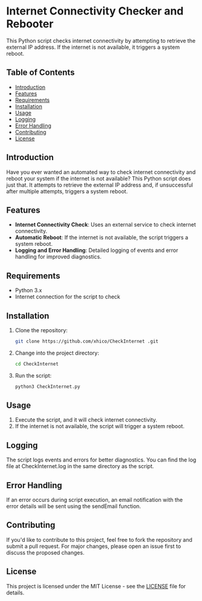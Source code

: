 # Internet Connectivity Checker and Rebooter

This Python script checks internet connectivity by attempting to retrieve the external IP address. If the internet is not available, it triggers a system reboot.

## Table of Contents

- [Introduction](#introduction)
- [Features](#features)
- [Requirements](#requirements)
- [Installation](#installation)
- [Usage](#usage)
- [Logging](#logging)
- [Error Handling](#error-handling)
- [Contributing](#contributing)
- [License](#license)

## Introduction

Have you ever wanted an automated way to check internet connectivity and reboot your system if the internet is not available? This Python script does just that. It attempts to retrieve the external IP address and, if unsuccessful after multiple attempts, triggers a system reboot.

## Features

- **Internet Connectivity Check**: Uses an external service to check internet connectivity.
- **Automatic Reboot**: If the internet is not available, the script triggers a system reboot.
- **Logging and Error Handling**: Detailed logging of events and error handling for improved diagnostics.

## Requirements

- Python 3.x
- Internet connection for the script to check

## Installation

1. Clone the repository:

   ```bash
   git clone https://github.com/xhico/CheckInternet .git

2. Change into the project directory:

    ```bash
    cd CheckInternet
    ```

3. Run the script:

    ```bash
    python3 CheckInternet.py
    ```

## Usage

1. Execute the script, and it will check internet connectivity.
2. If the internet is not available, the script will trigger a system reboot.

## Logging

The script logs events and errors for better diagnostics. You can find the log file at CheckInternet.log in the same directory as the script.

## Error Handling

If an error occurs during script execution, an email notification with the error details will be sent using the sendEmail function.

## Contributing

If you'd like to contribute to this project, feel free to fork the repository and submit a pull request. For major changes, please open an issue first to discuss the proposed changes.

## License

This project is licensed under the MIT License - see the [LICENSE](LICENSE) file for details.
